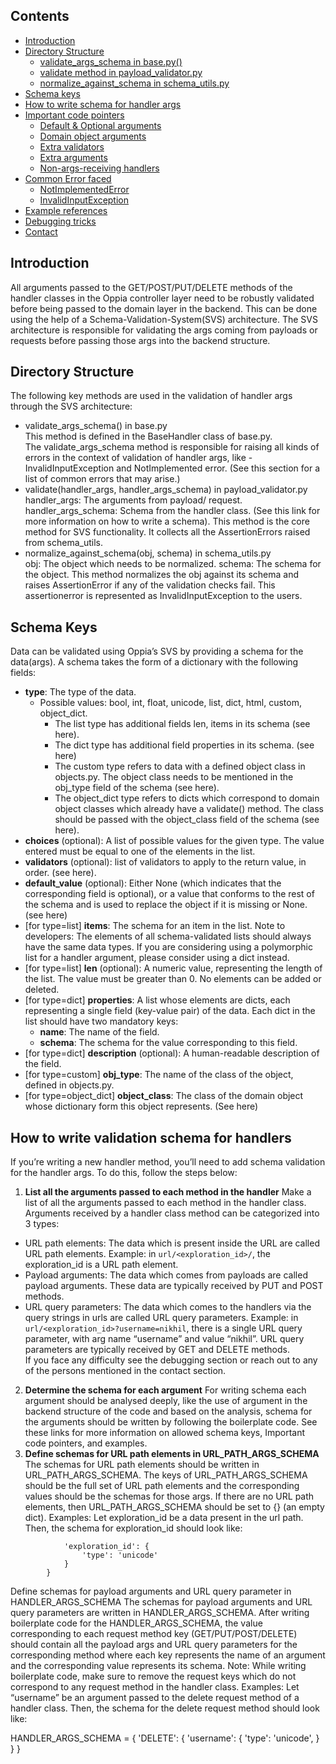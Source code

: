 ## Contents 
* [Introduction](#introduction)
* [Directory Structure](#directory-structure)
    * [validate_args_schema in base.py()](#validate_args_schema-in-base.py)
    * [validate method in payload_validator.py](#validate-method-in-payload_validator.py)
    * [normalize_against_schema in schema_utils.py](#normalize_against_schema-in-schema_utils.py) 
* [Schema keys](#schema-keys)
* [How to write schema for handler args](#how-to-write-schema)
* [Important code pointers](#important-code-pointers)
    * [Default & Optional arguments](#default-&-optional-arguments)
    * [Domain object arguments](#domain-object-arguments)
    * [Extra validators](#extra-validators)
    * [Extra arguments](#extra-arguments)
    * [Non-args-receiving handlers](#non-args-receiving-handlers)
* [Common Error faced](#common-error-faced)
    * [NotImplementedError](#notimplementederror)
    * [InvalidInputException](#invalidinputexception)
* [Example references](#example-references)
* [Debugging tricks](#debugging-tricks)
* [Contact](#contact)

## Introduction

All arguments passed to the GET/POST/PUT/DELETE methods of the handler classes in the Oppia controller layer need to be robustly validated before being passed to the domain layer in the backend. This can be done using the help of a Schema-Validation-System(SVS) architecture. The SVS architecture is responsible for validating the args coming from payloads or requests before passing those args into the backend structure.

## Directory Structure

The following key methods are used in the validation of handler args through the SVS architecture:
- validate_args_schema() in base.py  
    This method is defined in the BaseHandler class of base.py.  
    The validate_args_schema method is responsible for raising all kinds of errors in the context of validation of handler args, like - 
    InvalidInputException and NotImplemented error. (See this section for a list of common errors that may arise.)
- validate(handler_args, handler_args_schema) in payload_validator.py  
    handler_args: The arguments from payload/ request.
    handler_args_schema: Schema from the handler class. (See this link for more information on how to write a schema).
    This method is the core method for SVS functionality. It collects all the AssertionErrors raised from schema_utils.
- normalize_against_schema(obj, schema) in schema_utils.py  
    obj: The object which needs to be normalized.
    schema: The schema for the object.
    This method normalizes the obj against its schema and raises AssertionError 
    if any of the validation checks fail. This assertionerror is 
    represented as InvalidInputException to the users.

## Schema Keys

Data can be validated using Oppia’s SVS by providing a schema for the data(args). A schema takes the form of a dictionary with the following fields:
- **type**: The type of the data.
    - Possible values: bool, int, float, unicode, list, dict, html, custom, object_dict.
       - The list type has additional fields len, items in its schema (see here).
       - The dict type has additional field properties in its schema. (see here)
       - The custom type refers to data with a defined object class in objects.py. The 
         object class needs to be mentioned in the obj_type field of the schema (see here).
       - The object_dict type refers to dicts which correspond to domain object classes 
         which already have a validate() method. The class should be passed with the 
         object_class field of the schema (see here).
- **choices** (optional): A list of possible values for the given type. The value entered 
  must be equal to one of the elements in the list.
- **validators** (optional):  list of validators to apply to the return value, in order. (see here).
- **default_value** (optional): Either None (which indicates that the corresponding field 
  is optional), or a value that conforms to the rest of the schema and is used to replace 
  the object if it is missing or None. (see here)
- [for type=list] **items**: The schema for an item in the list.  Note to developers: The 
  elements of all schema-validated lists should always have the same data types. If you are 
  considering using a polymorphic list for a handler argument, please consider using a dict 
  instead.
- [for type=list] **len** (optional): A numeric value, representing the length of the list. 
  The value must be greater than 0. No elements can be added or deleted.
- [for type=dict] **properties**: A list whose elements are dicts, each representing a 
  single field (key-value pair) of the data. Each dict in the list should have two 
  mandatory keys:
    - **name**: The name of the field.
    - **schema**: The schema for the value corresponding to this field.
- [for type=dict] **description** (optional): A human-readable description of the field.
- [for type=custom] **obj_type**: The name of the class of the object, defined in 
  objects.py.
- [for type=object_dict] **object_class**: The class of the domain object whose dictionary 
  form this object represents. (See here)

## How to write validation schema for handlers

If you’re writing a new handler method, you’ll need to add schema validation for the handler args. To do this, follow the steps below:
1. **List all the arguments passed to each method in the handler**
  Make a list of all the arguments passed to each method in the handler class. Arguments 
  received by a handler class method can be categorized into 3 types:
  - URL path elements: The data which is present inside the URL are called URL path 
     elements. Example: in ```url/<exploration_id>/```, the exploration_id is a URL path 
     element.
  - Payload arguments: The data which comes from payloads are called payload arguments. 
    These data are typically received by PUT and POST methods.
  - URL query parameters: The data which comes to the handlers via the query strings in urls are called URL query parameters. Example: in ```url/<exploration_id>?username=nikhil```, there is a single URL query parameter, with arg name “username” and value “nikhil”. URL query parameters are typically received by GET and DELETE methods.  
If you face any difficulty see the debugging section or reach out to any of the persons mentioned in the contact section.
2. **Determine the schema for each argument**
    For writing schema each argument should be analysed deeply, like the use of 
   argument in the backend structure of the code and based on the analysis, 
   schema for the arguments should be written by following the boilerplate code.
   See these links for more information on allowed schema keys, Important code 
   pointers, and examples.
3. **Define schemas for URL path elements in URL_PATH_ARGS_SCHEMA**
The schemas for URL path elements should be written in URL_PATH_ARGS_SCHEMA.
The keys of URL_PATH_ARGS_SCHEMA should be the full set of URL path elements and the corresponding values should be the schemas for those args. If there are no URL path elements, then URL_PATH_ARGS_SCHEMA should be set to {} (an empty dict).
Examples:  Let exploration_id be a data present in the url path. Then, the schema for exploration_id should look like:
```URL_PATH_ARGS_SCHEMA = {
            'exploration_id': {
                'type': 'unicode'
            }
        }
```
Define schemas for payload arguments and URL query parameter in HANDLER_ARGS_SCHEMA
The schemas for payload arguments and URL query parameters are written in HANDLER_ARGS_SCHEMA.
After writing boilerplate code for the HANDLER_ARGS_SCHEMA, the value corresponding to each request method key (GET/PUT/POST/DELETE) should contain all the payload args and URL query parameters for the corresponding method where each key represents the name of an argument and the corresponding value represents its schema.
Note: While writing boilerplate code, make sure to remove the request keys which do not correspond to any request method in the handler class. 
Examples:  Let “username” be an argument passed to the delete request method of a handler class. Then, the schema for the delete request method should look like: 

HANDLER_ARGS_SCHEMA = {
            'DELETE': {
                'username': {
                        'type': 'unicode',
                 }
            }
   }




